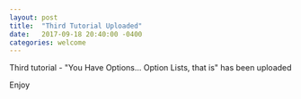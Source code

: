 ```yaml
---
layout: post
title:  "Third Tutorial Uploaded"
date:   2017-09-18 20:40:00 -0400
categories: welcome
---
```

Third tutorial - "You Have Options... Option Lists, that is" has been uploaded

Enjoy
